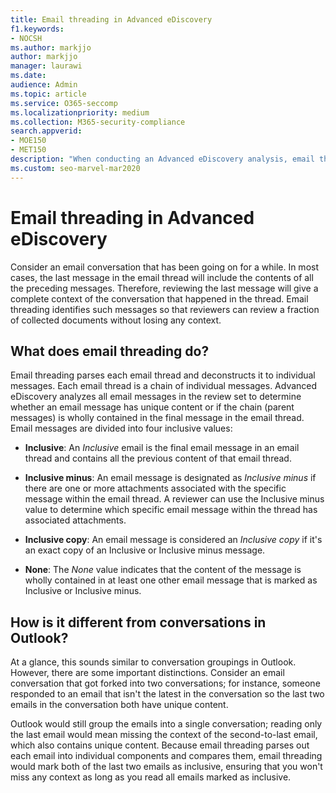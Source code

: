 ```yaml
---
title: Email threading in Advanced eDiscovery
f1.keywords:
- NOCSH
ms.author: markjjo
author: markjjo
manager: laurawi
ms.date: 
audience: Admin
ms.topic: article
ms.service: O365-seccomp
ms.localizationpriority: medium
ms.collection: M365-security-compliance 
search.appverid: 
- MOE150
- MET150
description: "When conducting an Advanced eDiscovery analysis, email threading parses an email conversation and separates each message into different categories."
ms.custom: seo-marvel-mar2020
---
```


# Email threading in Advanced eDiscovery

Consider an email conversation that has been going on for a while. In most cases, the last message in the email thread will include the contents of all the preceding messages. Therefore, reviewing the last message will give a complete context of the conversation that happened in the thread. Email threading identifies such messages so that reviewers can review a fraction of collected documents without losing any context.

## What does email threading do?

Email threading parses each email thread and deconstructs it to individual messages. Each email thread is a chain of individual messages. Advanced eDiscovery analyzes all email messages in the review set to determine whether an email message has unique content or if the chain (parent messages) is wholly contained in the final message in the email thread. Email messages are divided into four inclusive values:

- **Inclusive**: An *Inclusive* email is the final email message in an email thread and contains all the previous content of that email thread.

- **Inclusive minus**: An email message is designated as *Inclusive minus* if there are one or more attachments associated with the specific message within the email thread. A reviewer can use the Inclusive minus value to determine which specific email message within the thread has associated attachments. 

- **Inclusive copy**: An email message is considered an *Inclusive copy* if it's an exact copy of an Inclusive or Inclusive minus message. 

- **None**: The *None* value indicates that the content of the message is wholly contained in at least one other email message that is marked as Inclusive or Inclusive minus.

## How is it different from conversations in Outlook?

At a glance, this sounds similar to conversation groupings in Outlook. However, there are some important distinctions. Consider an email conversation that got forked into two conversations; for instance, someone responded to an email that isn't the latest in the conversation so the last two emails in the conversation both have unique content.

Outlook would still group the emails into a single conversation; reading only the last email would mean missing the context of the second-to-last email, which also contains unique content. Because email threading parses out each email into individual components and compares them, email threading would mark both of the last two emails as inclusive, ensuring that you won't miss any context as long as you read all emails marked as inclusive.
